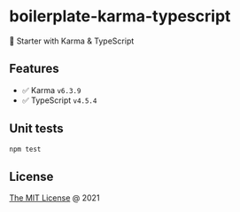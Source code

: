 # boilerplate-karma-typescript

🍴 Starter with Karma & TypeScript

## Features

* :white_check_mark: Karma `v6.3.9`
* :white_check_mark: TypeScript `v4.5.4`

## Unit tests

```bash
npm test
```

## License

[The MIT License](https://piecioshka.mit-license.org) @ 2021
